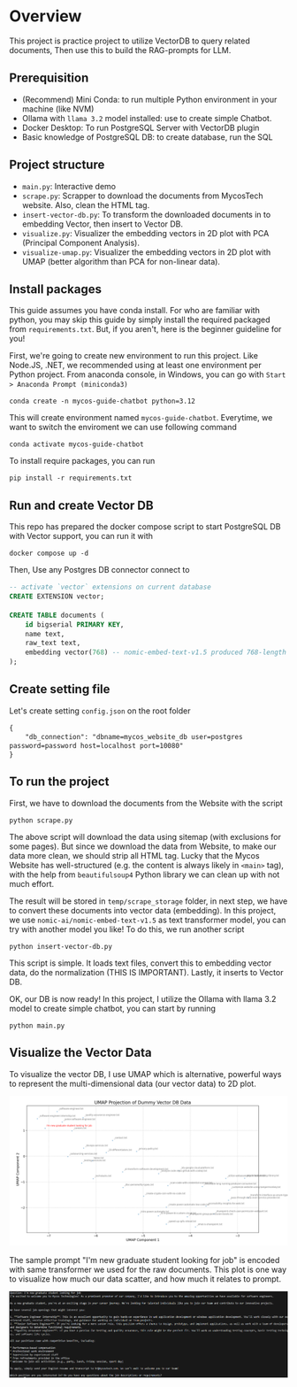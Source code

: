 # Overview

This project is practice project to utilize VectorDB to query related documents, Then use this to build the RAG-prompts for LLM.

## Prerequisition
 - (Recommend) Mini Conda: to run multiple Python environment in your machine (like NVM)
 - Ollama with `llama 3.2` model installed: use to create simple Chatbot.
 - Docker Desktop: To run PostgreSQL Server with VectorDB plugin
 - Basic knowledge of PostgreSQL DB: to create database, run the SQL

## Project structure
 - `main.py`: Interactive demo
 - `scrape.py`: Scrapper to download the documents from MycosTech website. Also, clean the HTML tag.
 - `insert-vector-db.py`: To transform the downloaded documents in to embedding Vector, then insert to Vector DB.
 - `visualize.py`: Visualizer the embedding vectors in 2D plot with PCA (Principal Component Analysis).
 - `visualize-umap.py`: Visualizer the embedding vectors in 2D plot with UMAP (better algorithm than PCA for non-linear data).

## Install packages

This guide assumes you have conda install. For who are familiar with python, you may skip this guide by simply install the required packaged from `requirements.txt`. But, if you aren't, here is the beginner guideline for you!

First, we're going to create new environment to run this project. Like Node.JS, .NET, we recommended using at least one environment per Python project.
From anaconda console, in Windows, you can go with `Start > Anaconda Prompt (miniconda3)`

```
conda create -n mycos-guide-chatbot python=3.12
```

This will create environment named `mycos-guide-chatbot`. Everytime, we want to switch the enviroment we can use following command

```
conda activate mycos-guide-chatbot
```

To install require packages, you can run

```
pip install -r requirements.txt
```

## Run and create Vector DB

This repo has prepared the docker compose script to start PostgreSQL DB with Vector support, you can run it with

```
docker compose up -d
```

Then, Use any Postgres DB connector connect to 

```sql
-- activate `vector` extensions on current database
CREATE EXTENSION vector;

CREATE TABLE documents (
    id bigserial PRIMARY KEY, 
    name text,
    raw_text text,
    embedding vector(768) -- nomic-embed-text-v1.5 produced 768-length vector, change this to the length of your model output.
);
```

## Create setting file

Let's create setting `config.json` on the root folder

```
{
    "db_connection": "dbname=mycos_website_db user=postgres password=password host=localhost port=10080"
}
```

## To run the project

First, we have to download the documents from the Website with the script

```
python scrape.py
```

The above script will download the data using sitemap (with exclusions for some pages). But since we download the data from Website, to make our data more clean, we should strip all HTML tag. Lucky that the Mycos Website has well-structured (e.g. the content is always likely in `<main>` tag), with the help from `beautifulsoup4` Python library we can clean up with not much effort.

The result will be stored in `temp/scrape_storage` folder, in next step, we have to convert these documents into vector data (embedding).
In this project, we use `nomic-ai/nomic-embed-text-v1.5` as text transformer model, you can try with another model you like!
To do this, we run another script

```
python insert-vector-db.py
```

This script is simple. It loads text files, convert this to embedding vector data, do the normalization (THIS IS IMPORTANT). Lastly, it inserts to Vector DB.

OK, our DB is now ready! In this project, I utilize the Ollama with llama 3.2 model to create simple chatbot, you can start by running

```
python main.py
```

## Visualize the Vector Data

To visualize the vector DB, I use UMAP which is alternative, powerful ways to represent the multi-dimensional data (our vector data) to 2D plot.

![Visualize the vector data with UMAP and sample prompt](screenshots/umap-sample.png)

The sample prompt "I'm new graduate student looking for job" is encoded with same transformer we used for the raw documents. This plot is one way to visualize how much our data scatter, and how much it relates to prompt.

![Running example chatbot](screenshots/example.png)